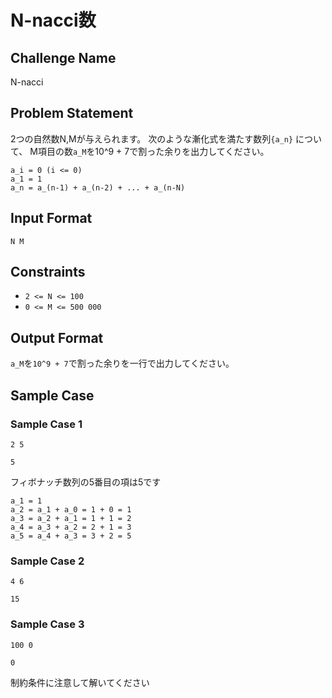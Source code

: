 # N-nacci数

## Challenge Name

N-nacci

## Problem Statement

2つの自然数N,Mが与えられます。
次のような漸化式を満たす数列`{a_n}` について、
M項目の数`a_M`を10^9 + 7で割った余りを出力してください。

```
a_i = 0 (i <= 0)
a_1 = 1
a_n = a_(n-1) + a_(n-2) + ... + a_(n-N)
```

## Input Format

```
N M
```

## Constraints

- `2 <= N <= 100`
- `0 <= M <= 500 000`

## Output Format

`a_M`を`10^9 + 7`で割った余りを一行で出力してください。

## Sample Case

### Sample Case 1

```
2 5
```

```
5
```

フィボナッチ数列の5番目の項は5です
```
a_1 = 1
a_2 = a_1 + a_0 = 1 + 0 = 1
a_3 = a_2 + a_1 = 1 + 1 = 2
a_4 = a_3 + a_2 = 2 + 1 = 3
a_5 = a_4 + a_3 = 3 + 2 = 5
```

### Sample Case 2

```
4 6
```

```
15
```

### Sample Case 3
```
100 0
```

```
0
```

制約条件に注意して解いてください